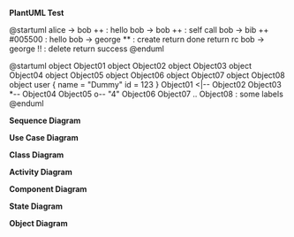**PlantUML Test**

<puml name="inline-output">

@startuml
alice -> bob ++ : hello
bob -> bob ++ : self call
bob -> bib ++  #005500 : hello
bob -> george ** : create
return done
return rc
bob -> george !! : delete
return success
@enduml
</puml>

<puml>

@startuml
object Object01
object Object02
object Object03
object Object04
object Object05
object Object06
object Object07
object Object08
object user {
  name = "Dummy"
  id = 123
}
Object01 <|-- Object02
Object03 *-- Object04
Object05 o-- "4" Object06
Object07 .. Object08 : some labels
@enduml
</puml>

**Sequence Diagram**
<puml src="diagrams/sequence.puml" />

**Use Case Diagram**
<puml src="diagrams/usecase.puml" />

**Class Diagram**
<puml src="diagrams/class.puml" />

**Activity Diagram**
<puml src="diagrams/activity.puml" />

**Component Diagram**
<puml src="diagrams/component.puml" />

**State Diagram**
<puml src="diagrams/state.puml" />

**Object Diagram**
<puml src="diagrams/object.puml" />
